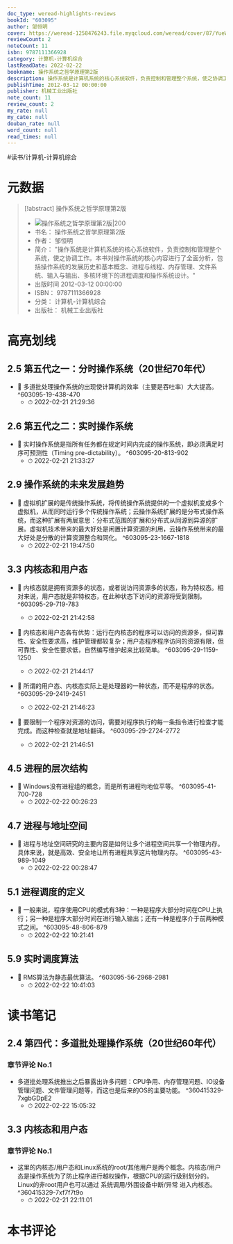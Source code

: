 ```yaml
---
doc_type: weread-highlights-reviews
bookId: "603095"
author: 邹恒明
cover: https://weread-1258476243.file.myqcloud.com/weread/cover/87/YueWen_603095/t7_YueWen_603095.jpg
reviewCount: 2
noteCount: 11
isbn: 9787111366928
category: 计算机-计算机综合
lastReadDate: 2022-02-22
bookname: 操作系统之哲学原理第2版
description: 操作系统是计算机系统的核心系统软件，负责控制和管理整个系统，使之协调工作。本书对操作系统的核心内容进行了全面分析，包括操作系统的发展历史和基本概念、进程与线程、内存管理、文件系统、输入与输出、多核环境下的进程调度和操作系统设计。
publishTime: 2012-03-12 00:00:00
publisher: 机械工业出版社
note_count: 11
review_count: 2
my_rate: null
my_cate: null
douban_rate: null
word_count: null
read_times: null
---
```


#读书/计算机-计算机综合

# 元数据
> [!abstract] 操作系统之哲学原理第2版
> - ![ 操作系统之哲学原理第2版|200](https://weread-1258476243.file.myqcloud.com/weread/cover/87/YueWen_603095/t7_YueWen_603095.jpg)
> - 书名： 操作系统之哲学原理第2版
> - 作者： 邹恒明
> - 简介： "操作系统是计算机系统的核心系统软件，负责控制和管理整个系统，使之协调工作。本书对操作系统的核心内容进行了全面分析，包括操作系统的发展历史和基本概念、进程与线程、内存管理、文件系统、输入与输出、多核环境下的进程调度和操作系统设计。"
> - 出版时间 2012-03-12 00:00:00
> - ISBN： 9787111366928
> - 分类： 计算机-计算机综合
> - 出版社： 机械工业出版社

# 高亮划线

## 2.5 第五代之一：分时操作系统（20世纪70年代）


- 📌 多道批处理操作系统的出现使计算机的效率（主要是吞吐率）大大提高。 ^603095-19-438-470
    - ⏱ 2022-02-21 21:29:36 
## 2.6 第五代之二：实时操作系统


- 📌 实时操作系统是指所有任务都在规定时间内完成的操作系统，即必须满足时序可预测性（Timing pre-dictability）。 ^603095-20-813-902
    - ⏱ 2022-02-21 21:33:27 
## 2.9 操作系统的未来发展趋势


- 📌 虚拟机扩展的是传统操作系统，将传统操作系统提供的一个虚拟机变成多个虚拟机，从而同时运行多个传统操作系统；云操作系统扩展的是分布式操作系统，而这种扩展有两层意思：分布式范围的扩展和分布式从同源到异源的扩展。虚拟机技术带来的最大好处是闲置计算资源的利用，云操作系统带来的最大好处是分散的计算资源整合和同化。 ^603095-23-1667-1818
    - ⏱ 2022-02-21 19:47:50 
## 3.3 内核态和用户态


- 📌 内核态就是拥有资源多的状态，或者说访问资源多的状态，称为特权态。相对来说，用户态就是非特权态，在此种状态下访问的资源将受到限制。 ^603095-29-719-783
    - ⏱ 2022-02-21 21:42:58 

- 📌 内核态和用户态各有优势：运行在内核态的程序可以访问的资源多，但可靠性、安全性要求高，维护管理都较复杂；用户态程序程序访问的资源有限，但可靠性、安全性要求低，自然编写维护起来比较简单。 ^603095-29-1159-1250
    - ⏱ 2022-02-21 21:44:17 

- 📌 所谓的用户态、内核态实际上是处理器的一种状态，而不是程序的状态。 ^603095-29-2419-2451
    - ⏱ 2022-02-21 21:46:23 

- 📌 要限制一个程序对资源的访问，需要对程序执行的每一条指令进行检查才能完成。而这种检查就是地址翻译。 ^603095-29-2724-2772
    - ⏱ 2022-02-21 21:46:51 
## 4.5 进程的层次结构


- 📌 Windows没有进程组的概念，而是所有进程均地位平等。 ^603095-41-700-728
    - ⏱ 2022-02-22 00:26:23 
## 4.7 进程与地址空间


- 📌 进程与地址空间研究的主要内容是如何让多个进程空间共享一个物理内存。具体来说，就是高效、安全地让所有进程共享这片物理内存。 ^603095-43-989-1049
    - ⏱ 2022-02-22 00:28:47 
## 5.1 进程调度的定义


- 📌 一般来说，程序使用CPU的模式有3种：一种是程序大部分时间在CPU上执行；另一种是程序大部分时间在进行输入输出；还有一种是程序介于前两种模式之间。 ^603095-48-806-879
    - ⏱ 2022-02-22 10:21:41 
## 5.9 实时调度算法


- 📌 RMS算法为静态最优算法。 ^603095-56-2968-2981
    - ⏱ 2022-02-22 10:41:03 
# 读书笔记

## 2.4 第四代：多道批处理操作系统（20世纪60年代）

### 章节评论 No.1
- 多道批处理系统推出之后暴露出许多问题：CPU争用、内存管理问题、IO设备管理问题、文件管理问题等，而这也是后来的OS的主要功能。 ^360415329-7xgbGDpE2
    - ⏱ 2022-02-22 15:05:32    
## 3.3 内核态和用户态

### 章节评论 No.1
- 这里的内核态/用户态和Linux系统的root/其他用户是两个概念。内核态/用户态是操作系统为了防止程序进行越权操作，根据CPU的运行级别划分的。Linux的非root用户也可以通过 系统调用/外围设备中断/异常 进入内核态。 ^360415329-7xf7f7t9o
    - ⏱ 2022-02-21 22:11:01    
# 本书评论
